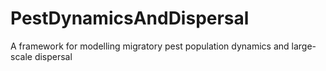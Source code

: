 # PestDynamicsAndDispersal
A framework for modelling migratory pest population dynamics and large-scale dispersal
